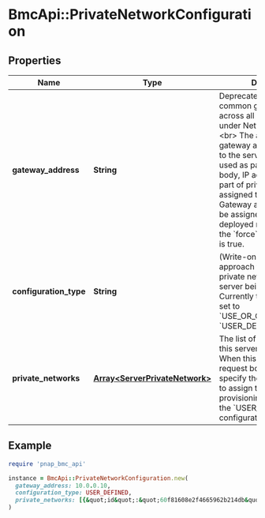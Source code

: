 # BmcApi::PrivateNetworkConfiguration

## Properties

| Name | Type | Description | Notes |
| ---- | ---- | ----------- | ----- |
| **gateway_address** | **String** | Deprecated in favour of a common gateway address across all networks available under NetworkConfiguration.&lt;br&gt; The address of the gateway assigned / to assign to the server.&lt;br&gt; When used as part of request body, IP address has to be part of private network assigned to this server.&lt;br&gt; Gateway address also has to be assigned on an already deployed resource unless the &#x60;force&#x60; query parameter is true. | [optional] |
| **configuration_type** | **String** | (Write-only) Determines the approach for configuring private network(s) for the server being provisioned. Currently this field should be set to &#x60;USE_OR_CREATE_DEFAULT&#x60;, &#x60;USER_DEFINED&#x60; or &#x60;NONE&#x60;. | [optional][default to &#39;USE_OR_CREATE_DEFAULT&#39;] |
| **private_networks** | [**Array&lt;ServerPrivateNetwork&gt;**](ServerPrivateNetwork.md) | The list of private networks this server is member of. When this field is part of request body, it&#39;ll be used to specify the private networks to assign to this server upon provisioning. Used alongside the &#x60;USER_DEFINED&#x60; configurationType. | [optional] |

## Example

```ruby
require 'pnap_bmc_api'

instance = BmcApi::PrivateNetworkConfiguration.new(
  gateway_address: 10.0.0.10,
  configuration_type: USER_DEFINED,
  private_networks: [{&quot;id&quot;:&quot;60f81608e2f4665962b214db&quot;,&quot;ips&quot;:[&quot;10.0.0.11 - 10.0.0.15&quot;],&quot;dhcp&quot;:false},{&quot;id&quot;:&quot;60f93142c5c1d6082d31382a&quot;,&quot;ips&quot;:[&quot;10.0.0.16&quot;,&quot;10.0.0.17&quot;],&quot;dhcp&quot;:false}]
)
```

